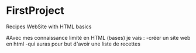 # FirstProject
Recipes WebSite with HTML basics

#Avec mes connaissance limité en HTML (bases) je vais :
-créer un site web en html
-qui auras pour but d'avoir une liste de recettes
